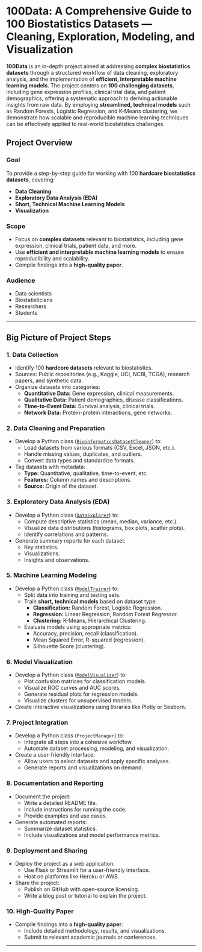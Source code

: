 # 100Data: A Comprehensive Guide to 100 Biostatistics Datasets — Cleaning, Exploration, Modeling, and Visualization

**100Data** is an in-depth project aimed at addressing **complex biostatistics datasets** through a structured workflow of data cleaning, exploratory analysis, and the implementation of **efficient, interpretable machine learning models**. The project centers on **100 challenging datasets**, including gene expression profiles, clinical trial data, and patient demographics, offering a systematic approach to deriving actionable insights from raw data. By employing **streamlined, technical models** such as Random Forests, Logistic Regression, and K-Means clustering, we demonstrate how scalable and reproducible machine learning techniques can be effectively applied to real-world biostatistics challenges.





## Project Overview

### Goal
To provide a step-by-step guide for working with 100 **hardcore biostatistics datasets**, covering:
- **Data Cleaning**
- **Exploratory Data Analysis (EDA)**
- **Short, Technical Machine Learning Models**
- **Visualization**

### Scope
- Focus on **complex datasets** relevant to biostatistics, including gene expression, clinical trials, patient data, and more.
- Use **efficient and interpretable machine learning models** to ensure reproducibility and scalability.
- Compile findings into a **high-quality paper**.

### Audience
- Data scientists
- Biostatisticians
- Researchers
- Students

---

## Big Picture of Project Steps

### 1. Data Collection
- Identify 100 **hardcore datasets** relevant to biostatistics.
- Sources: Public repositories (e.g., Kaggle, UCI, NCBI, TCGA), research papers, and synthetic data.
- Organize datasets into categories:
  - **Quantitative Data:** Gene expression, clinical measurements.
  - **Qualitative Data:** Patient demographics, disease classifications.
  - **Time-to-Event Data:** Survival analysis, clinical trials.
  - **Network Data:** Protein-protein interactions, gene networks.

### 2. Data Cleaning and Preparation
- Develop a Python class ([`BioinformaticsDatasetCleaner`](notebooks/BioinformaticsDatasetCleaner.ipynb)) to:
  - Load datasets from various formats (CSV, Excel, JSON, etc.).
  - Handle missing values, duplicates, and outliers.
  - Convert data types and standardize formats.
- Tag datasets with metadata:
  - **Type:** Quantitative, qualitative, time-to-event, etc.
  - **Features:** Column names and descriptions.
  - **Source:** Origin of the dataset.

### 3. Exploratory Data Analysis (EDA)
- Develop a Python class ([`DataExplorer`](notebooks/DataExplorer.ipynb)) to:
  - Compute descriptive statistics (mean, median, variance, etc.).
  - Visualize data distributions (histograms, box plots, scatter plots).
  - Identify correlations and patterns.
- Generate summary reports for each dataset:
  - Key statistics.
  - Visualizations.
  - Insights and observations.

### 5. Machine Learning Modeling
- Develop a Python class ([`ModelTrainer`](notebooks/ModelTrainer.ipynb)) to:
  - Split data into training and testing sets.
  - Train **short, technical models** based on dataset type:
    - **Classification:** Random Forest, Logistic Regression.
    - **Regression:** Linear Regression, Random Forest Regressor.
    - **Clustering:** K-Means, Hierarchical Clustering.
  - Evaluate models using appropriate metrics:
    - Accuracy, precision, recall (classification).
    - Mean Squared Error, R-squared (regression).
    - Silhouette Score (clustering).

### 6. Model Visualization
- Develop a Python class ([`ModelVisualizer`](notebooks/ModelVisualizer.ipynb)) to:
  - Plot confusion matrices for classification models.
  - Visualize ROC curves and AUC scores.
  - Generate residual plots for regression models.
  - Visualize clusters for unsupervised models.
- Create interactive visualizations using libraries like Plotly or Seaborn.

### 7. Project Integration
- Develop a Python class (`ProjectManager`) to:
  - Integrate all steps into a cohesive workflow.
  - Automate dataset processing, modeling, and visualization.
- Create a user-friendly interface:
  - Allow users to select datasets and apply specific analyses.
  - Generate reports and visualizations on demand.

### 8. Documentation and Reporting
- Document the project:
  - Write a detailed README file.
  - Include instructions for running the code.
  - Provide examples and use cases.
- Generate automated reports:
  - Summarize dataset statistics.
  - Include visualizations and model performance metrics.

### 9. Deployment and Sharing
- Deploy the project as a web application:
  - Use Flask or Streamlit for a user-friendly interface.
  - Host on platforms like Heroku or AWS.
- Share the project:
  - Publish on GitHub with open-source licensing.
  - Write a blog post or tutorial to explain the project.

### 10. High-Quality Paper
- Compile findings into a **high-quality paper**:
  - Include detailed methodology, results, and visualizations.
  - Submit to relevant academic journals or conferences.

---
